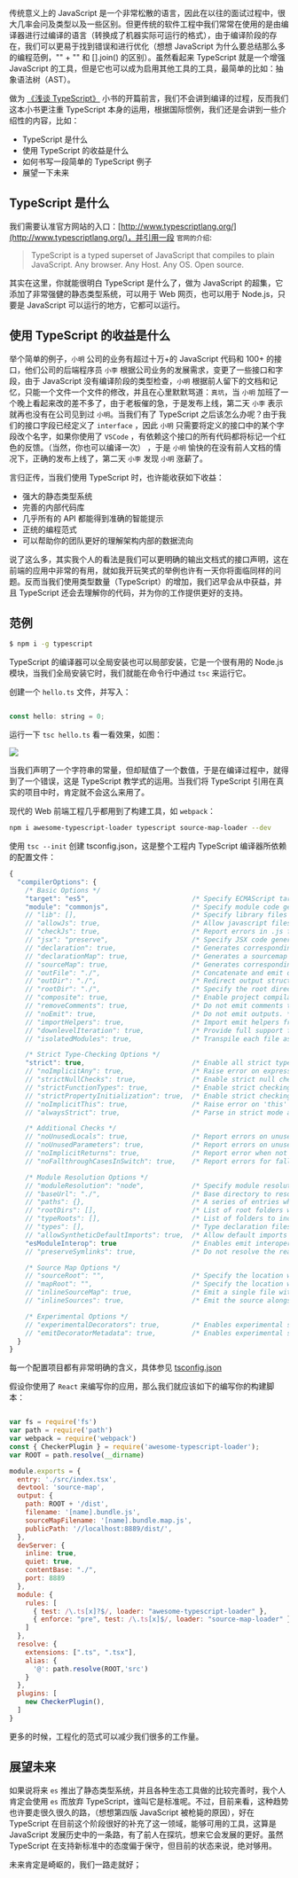 传统意义上的 JavaScript 是一个非常松散的语言，因此在以往的面试过程中，很大几率会问及类型以及一些区别。但更传统的软件工程中我们常常在使用的是由编译器进行过编译的语言（转换成了机器实际可运行的格式），由于编译阶段的存在，我们可以更易于找到错误和进行优化（想想 JavaScript 为什么要总结那么多的编程范例，"" + "" 和 [].join() 的区别）。虽然看起来 TypeScript 就是一个增强 JavaScript 的工具，但是它也可以成为启用其他工具的工具，最简单的比如：抽象语法树（AST）。

做为 [《浅谈 TypeScript》](https://github.com/welearnmore/typescript-book) 小书的开篇前言，我们不会讲到编译的过程，反而我们这本小书更注重 TypeScript 本身的运用，根据国际惯例，我们还是会讲到一些介绍性的内容，比如：

- TypeScript 是什么
- 使用 TypeScript 的收益是什么
- 如何书写一段简单的 TypeScript 例子
- 展望一下未来


## TypeScript 是什么

我们需要认准官方网站的入口：[http://www.typescriptlang.org/](http://www.typescriptlang.org/)，并引用一段 `官网的介绍`:

> TypeScript is a typed superset of JavaScript that compiles to plain JavaScript. Any browser. Any Host. Any OS. Open source.

其实在这里，你就能很明白 TypeScript 是什么了，做为 JavaScript 的超集，它添加了非常强健的静态类型系统，可以用于 Web 网页，也可以用于 Node.js，只要是 JavaScript 可以运行的地方，它都可以运行。

## 使用 TypeScript 的收益是什么

举个简单的例子，`小明` 公司的业务有超过十万+的 JavaScript 代码和 100+ 的接口，他们公司的后端程序员 `小李` 根据公司业务的发展需求，变更了一些接口和字段，由于 JavaScript 没有编译阶段的类型检查，`小明` 根据前人留下的文档和记忆，只能一个文件一个文件的修改，并且在心里默默骂道：`真坑`，当 `小明` 加班了一个晚上看起来改的差不多了，由于老板催的急，于是发布上线，第二天 `小李` 表示就再也没有在公司见到过 `小明`。当我们有了 TypeScript 之后该怎么办呢？由于我们的接口字段已经定义了 `interface` ，因此 `小明` 只需要将定义的接口中的某个字段改个名字，如果你使用了 `VSCode` ，有依赖这个接口的所有代码都将标记一个红色的反馈。（当然，你也可以编译一次） ，于是 `小明` 愉快的在没有前人文档的情况下，正确的发布上线了，第二天 `小李` 发现 `小明` 涨薪了。 

言归正传，当我们使用 TypeScript 时，也许能收获如下收益：

- 强大的静态类型系统
- 完善的内部代码库
- 几乎所有的 API 都能得到准确的智能提示
- 正统的编程范式
- 可以帮助你的团队更好的理解架构内部的数据流向

说了这么多，其实我个人的看法是我们可以更明确的输出文档式的接口声明，这在前端的应用中非常的有用，就如我开玩笑式的举例也许有一天你将面临同样的问题。反而当我们使用类型数量（TypeScript）的增加，我们迟早会从中获益，并且 TypeScript 还会去理解你的代码，并为你的工作提供更好的支持。

## 范例

```bash
$ npm i -g typescript
```

TypeScript 的编译器可以全局安装也可以局部安装，它是一个很有用的 Node.js 模块，当我们全局安装它时，我们就能在命令行中通过 `tsc` 来运行它。

创建一个 `hello.ts` 文件，并写入：

```javascript

const hello: string = 0;

```

运行一下 `tsc hello.ts` 看一看效果，如图：

![](./images/chap-01-01.png)


当我们声明了一个字符串的常量，但却赋值了一个数值，于是在编译过程中，就得到了一个错误，这是 TypeScript 教学式的运用。当我们将 TypeScript 引用在真实的项目中时，肯定就不会这么来用了。

现代的 Web 前端工程几乎都用到了构建工具，如 `webpack`：

```bash
npm i awesome-typescript-loader typescript source-map-loader --dev
```

使用 `tsc --init` 创建 tsconfig.json，这是整个工程内 TypeScript 编译器所依赖的配置文件：

```javascript
{
  "compilerOptions": {
    /* Basic Options */
    "target": "es5",                          /* Specify ECMAScript target version: 'ES3' (default), 'ES5', 'ES2015', 'ES2016', 'ES2017','ES2018' or 'ESNEXT'. */
    "module": "commonjs",                     /* Specify module code generation: 'none', 'commonjs', 'amd', 'system', 'umd', 'es2015', or 'ESNext'. */
    // "lib": [],                             /* Specify library files to be included in the compilation. */
    // "allowJs": true,                       /* Allow javascript files to be compiled. */
    // "checkJs": true,                       /* Report errors in .js files. */
    // "jsx": "preserve",                     /* Specify JSX code generation: 'preserve', 'react-native', or 'react'. */
    // "declaration": true,                   /* Generates corresponding '.d.ts' file. */
    // "declarationMap": true,                /* Generates a sourcemap for each corresponding '.d.ts' file. */
    // "sourceMap": true,                     /* Generates corresponding '.map' file. */
    // "outFile": "./",                       /* Concatenate and emit output to single file. */
    // "outDir": "./",                        /* Redirect output structure to the directory. */
    // "rootDir": "./",                       /* Specify the root directory of input files. Use to control the output directory structure with --outDir. */
    // "composite": true,                     /* Enable project compilation */
    // "removeComments": true,                /* Do not emit comments to output. */
    // "noEmit": true,                        /* Do not emit outputs. */
    // "importHelpers": true,                 /* Import emit helpers from 'tslib'. */
    // "downlevelIteration": true,            /* Provide full support for iterables in 'for-of', spread, and destructuring when targeting 'ES5' or 'ES3'. */
    // "isolatedModules": true,               /* Transpile each file as a separate module (similar to 'ts.transpileModule'). */

    /* Strict Type-Checking Options */
    "strict": true,                           /* Enable all strict type-checking options. */
    // "noImplicitAny": true,                 /* Raise error on expressions and declarations with an implied 'any' type. */
    // "strictNullChecks": true,              /* Enable strict null checks. */
    // "strictFunctionTypes": true,           /* Enable strict checking of function types. */
    // "strictPropertyInitialization": true,  /* Enable strict checking of property initialization in classes. */
    // "noImplicitThis": true,                /* Raise error on 'this' expressions with an implied 'any' type. */
    // "alwaysStrict": true,                  /* Parse in strict mode and emit "use strict" for each source file. */

    /* Additional Checks */
    // "noUnusedLocals": true,                /* Report errors on unused locals. */
    // "noUnusedParameters": true,            /* Report errors on unused parameters. */
    // "noImplicitReturns": true,             /* Report error when not all code paths in function return a value. */
    // "noFallthroughCasesInSwitch": true,    /* Report errors for fallthrough cases in switch statement. */

    /* Module Resolution Options */
    // "moduleResolution": "node",            /* Specify module resolution strategy: 'node' (Node.js) or 'classic' (TypeScript pre-1.6). */
    // "baseUrl": "./",                       /* Base directory to resolve non-absolute module names. */
    // "paths": {},                           /* A series of entries which re-map imports to lookup locations relative to the 'baseUrl'. */
    // "rootDirs": [],                        /* List of root folders whose combined content represents the structure of the project at runtime. */
    // "typeRoots": [],                       /* List of folders to include type definitions from. */
    // "types": [],                           /* Type declaration files to be included in compilation. */
    // "allowSyntheticDefaultImports": true,  /* Allow default imports from modules with no default export. This does not affect code emit, just typechecking. */
    "esModuleInterop": true                   /* Enables emit interoperability between CommonJS and ES Modules via creation of namespace objects for all imports. Implies 'allowSyntheticDefaultImports'. */
    // "preserveSymlinks": true,              /* Do not resolve the real path of symlinks. */

    /* Source Map Options */
    // "sourceRoot": "",                      /* Specify the location where debugger should locate TypeScript files instead of source locations. */
    // "mapRoot": "",                         /* Specify the location where debugger should locate map files instead of generated locations. */
    // "inlineSourceMap": true,               /* Emit a single file with source maps instead of having a separate file. */
    // "inlineSources": true,                 /* Emit the source alongside the sourcemaps within a single file; requires '--inlineSourceMap' or '--sourceMap' to be set. */

    /* Experimental Options */
    // "experimentalDecorators": true,        /* Enables experimental support for ES7 decorators. */
    // "emitDecoratorMetadata": true,         /* Enables experimental support for emitting type metadata for decorators. */
  }
}
```

每一个配置项目都有非常明确的含义，具体参见 [tsconfig.json](http://www.typescriptlang.org/docs/handbook/tsconfig-json.html)

假设你使用了 `React` 来编写你的应用，那么我们就应该如下的编写你的构建脚本：

```javascript

var fs = require('fs')
var path = require('path')
var webpack = require('webpack')
const { CheckerPlugin } = require('awesome-typescript-loader');
var ROOT = path.resolve(__dirname)

module.exports = {
  entry: './src/index.tsx',
  devtool: 'source-map',
  output: {
    path: ROOT + '/dist',
    filename: '[name].bundle.js',
    sourceMapFilename: '[name].bundle.map.js',
    publicPath: '//localhost:8889/dist/',
  },
  devServer: {
    inline: true,
    quiet: true,
    contentBase: "./",
    port: 8889
  },
  module: {
    rules: [
      { test: /\.ts[x]?$/, loader: "awesome-typescript-loader" },
      { enforce: "pre", test: /\.ts[x]$/, loader: "source-map-loader" },
    ]
  },
  resolve: {
    extensions: [".ts", ".tsx"],
    alias: {
      '@': path.resolve(ROOT,'src')
    }
  },
  plugins: [
    new CheckerPlugin(),
  ]
}
```

更多的时候，工程化的范式可以减少我们很多的工作量。

## 展望未来

如果说将来 `es` 推出了静态类型系统，并且各种生态工具做的比较完善时，我个人肯定会使用 `es` 而放弃 TypeScript，谁叫它是标准呢。不过，目前来看，这种趋势也许要走很久很久的路，（想想第四版 JavaScript 被枪毙的原因），好在 TypeScript 在目前这个阶段很好的补充了这一领域，能够可用的工具，这算是 JavaScript 发展历史中的一条路，有了前人在探坑，想来它会发展的更好。虽然 TypeScript 在支持新标准中的态度偏于保守，但目前的状态来说，绝对够用。

未来肯定是崎岖的，我们一路走就好；
